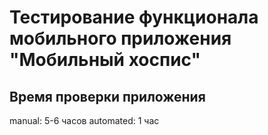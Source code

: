 # **Тестирование функционала мобильного приложения "Мобильный хоспис"**

## **Время проверки приложения**
manual: 5-6 часов
automated: 1 час